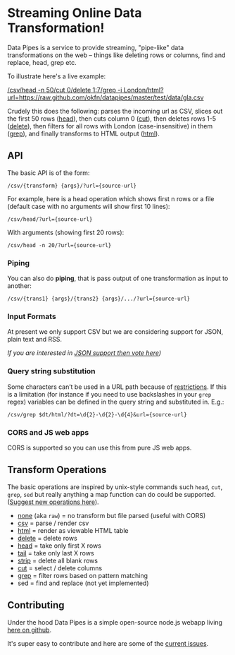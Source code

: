 # Streaming Online Data Transformation!

Data Pipes is a service to provide streaming, "pipe-like" data transformations on the web &ndash; things like deleting rows or columns, find and replace, head, grep etc.

To illustrate here's a live example:

[/csv/head -n 50/cut 0/delete 1:7/grep -i London/html?url=https&#58;//raw.github.com/okfn/datapipes/master/test/data/gla.csv][ex]

[ex]: /csv/head%20-n%2050/cut%200/delete%201:7/grep%20-i%20London/html?url=https://raw.github.com/okfn/datapipes/master/test/data/gla.csv

Crudely this does the following: parses the incoming url as CSV, slices out the first 50 rows ([head][]), then cuts column 0 ([cut][]), then deletes rows 1-5 ([delete][]), then filters for all rows with London (case-insensitive) in them ([grep][]), and finally transforms to HTML output ([html][]).

## API

The basic API is of the form:

    /csv/{transform} {args}/?url={source-url}

For example, here is a head operation which shows first n rows or a file (default case with no arguments will show first 10 lines):

    /csv/head/?url={source-url}

With arguments (showing first 20 rows):

    /csv/head -n 20/?url={source-url}

### Piping

You can also do **piping**, that is pass output of one transformation as input to another:

    /csv/{trans1} {args}/{trans2} {args}/.../?url={source-url}

### Input Formats

At present we only support CSV but we are considering support for JSON, plain text and RSS.

*If you are interested in [JSON support then vote here][json-issue])*

[json-issue]: https://github.com/okfn/datapipes/issues/16

### Query string substitution

Some characters can’t be used in a URL path because of [restrictions][ietf]. If this is a limitation (for instance if you need to use backslashes in your `grep` regex) variables can be defined in the query string and substituted in. E.g.:

    /csv/grep $dt/html/?dt=\d{2}-\d{2}-\d{4}&url={source-url}

[ietf]: http://tools.ietf.org/html/rfc3986

### CORS and JS web apps

CORS is supported so you can use this from pure JS web apps.

## Transform Operations

The basic operations are inspired by unix-style commands such `head`, `cut`, `grep`, `sed` but really anything a map function can do could be supported. ([Suggest new operations here][suggest]).

[suggest]: https://github.com/okfn/datapipes/issues

* [none][] (aka `raw`) = no transform but file parsed (useful with CORS)
* [csv][] = parse / render csv
* [html][] = render as viewable HTML table
* [delete][] = delete rows
* [head][] = take only first X rows
* [tail][] = take only last X rows
* [strip][] = delete all blank rows
* [cut][] = select / delete columns
* [grep][] = filter rows based on pattern matching
* sed = find and replace (not yet implemented)

[none]: /none/
[csv]: /csv/
[delete]: /delete/
[grep]: /grep/
[head]: /head/
[tail]: /tail/
[strip]: /strip/
[html]: /html/
[cut]: /cut/

<h2 id="contributing">Contributing</h2>

Under the hood Data Pipes is a simple open-source node.js webapp living [here on github][source].

It's super easy to contribute and here are some of the [current issues][issues].

[source]: https://github.com/okfn/datapipes
[issues]: https://github.com/okfn/datapipes/issues

